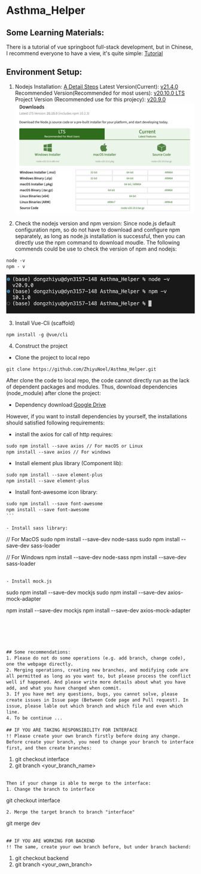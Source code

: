 # Asthma_Helper

## Some Learning Materials:
There is a tutorial of vue springboot full-stack development, but in Chinese, I recommend everyone to have a view, it's quite simple:
[Tutorial](https://www.cnblogs.com/GoodHelper/p/8430422.html)

## Environment Setup:

1. Nodejs Installation: [A Detail Steps](https://blog.csdn.net/ZHANGYANG_1109/article/details/121229581)
Latest Version(Current): [v21.4.0](https://nodejs.org/en)
Recommended Version(Recommended for most users): [v20.10.0 LTS](https://nodejs.org/en/download)
Project Version (Recommended use for this projecy): [v20.9.0](https://nodejs.org/en/blog/release/v20.9.0)
![Example page](images_MD/download_page.png)

2. Check the nodejs version and npm version:
Since node.js default configuration npm, so do not have to download and configure npm separately, as long as node.js installation is successful, then you can directly use the npm command to download moudle.
The following commends could be use to check the version of npm and nodejs:
```
node -v
npm - v
```
![version check result](images_MD/version_check.png)

3. Install Vue-Cli (scaffold)
```
npm install -g @vue/cli
```

4. Construct the project
- Clone the project to local repo
```
git clone https://github.com/ZhiyuNoel/Asthma_Helper.git
```
After clone the code to local repo, the code cannot directly run as the lack of dependent packages and modules. Thus, download dependencies (node_module) after clone the project:
- Dependency download:[Google Drive](https://drive.google.com/drive/folders/1TW9JJ3D9O6ctM_kChVQl8tpSerUVHDTB?usp=share_link)

However, if you want to install dependencies by yourself, the installations should satisfied following requirements:
- install the axios for call of http requires:
```
sudo npm install --save axios // For macOS or Linux
npm install --save axios // For windows
```

- Install element plus library (Component lib):
```
sudo npm install --save element-plus
npm install --save element-plus
```

- Install font-awesome icon library:
```
sudo npm install --save font-awesome
npm install --save font-awesome
```　

- Install sass library:
```
// For MacOS
sudo npm install --save-dev node-sass
sudo npm install --save-dev sass-loader

// For Windows
npm install --save-dev node-sass
npm install --save-dev sass-loader
```

- Install mock.js
```
sudo npm install --save-dev mockjs
sudo npm install --save-dev axios-mock-adapter

npm install --save-dev mockjs
npm install --save-dev axios-mock-adapter
```





## Some recommendations:
1. Please do not do some operations (e.g. add branch, change code), one the webpage directly.
2. Merging operations, creating new branches, and modifying code are all permitted as long as you want to, but please process the conflict well if happened. And please write more details about what you have add, and what you have changed when commit.
3. If you have met any questions, bugs, you cannot solve, please create issues in Issue page (Between Code page and Pull request). In issue, please lable out which branch and which file and even which line.
4. To be continue ...

## IF YOU ARE TAKING RESPONSIBILITY FOR INTERFACE
!! Please create your own branch firstly before doing any change.
Before create your branch, you need to change your branch to interface first, and then create branches:
```
1. git checkout interface
2. git branch <your_branch_name>
```

Then if your change is able to merge to the interface: 
1. Change the branch to interface 
```
git checkout interface
```
2. Merge the target branch to branch "interface"
```
git merge dev
```

## IF YOU ARE WORKING FOR BACKEND
!! The same, create your own branch before, but under branch backend:
```
1. git checkout backend
2. git branch <your_own_branch>
```